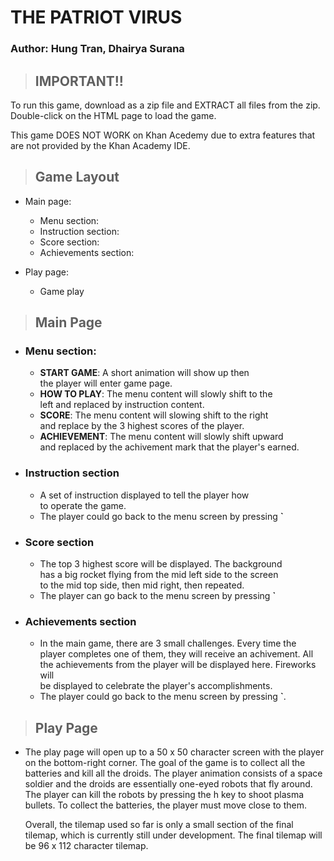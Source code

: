 # THE PATRIOT VIRUS  
### Author: Hung Tran, Dhairya Surana

> ## IMPORTANT!!


To run this game, download as a zip file and
EXTRACT all files from the zip.
Double-click on the HTML page to load the game.

This game DOES NOT WORK on Khan Acedemy due to extra features that are not provided by the Khan Academy IDE.


> ## Game Layout

- Main page:

  - Menu section:
  - Instruction section:
  - Score section:
  - Achievements section:

- Play page:
  - Game play

> ## Main Page

- ### Menu section:
  - **START GAME**: A short animation will show up then  
     the player will enter game page.
  - **HOW TO PLAY**: The menu content will slowly shift to the  
     left and replaced by instruction content.
  - **SCORE**: The menu content will slowing shift to the right  
     and replace by the 3 highest scores of the player.
  - **ACHIEVEMENT**: The menu content will slowly shift upward  
     and replaced by the achivement mark that the player's earned.

* ### Instruction section
  - A set of instruction displayed to tell the player how  
    to operate the game.
  - The player could go back to the menu screen by pressing **`**
* ### Score section
  - The top 3 highest score will be displayed. The background  
    has a big rocket flying from the mid left side to the screen  
    to the mid top side, then mid right, then repeated.
  - The player can go back to the menu screen by pressing **`**
* ### Achievements section
  - In the main game, there are 3 small challenges. Every time the  
    player completes one of them, they will receive an achivement. All  
    the achievements from the player will be displayed here. Fireworks will  
    be displayed to celebrate the player's accomplishments.
  - The player could go back to the menu screen by pressing **`**.

> ## Play Page

-   The play page will open up to a 50 x 50 character screen with the player on the bottom-right corner. 
    The goal of the game is to collect all the batteries and kill all the droids.
    The player animation consists of a space soldier and the droids are essentially one-eyed
    robots that fly around. The player can kill the robots by pressing the h key to shoot plasma bullets.
    To collect the batteries, the player must move close to them. 
    
    Overall, the tilemap used so far is only a small section of the final tilemap, which is currently still under
    development. The final tilemap will be 96 x 112 character tilemap.
